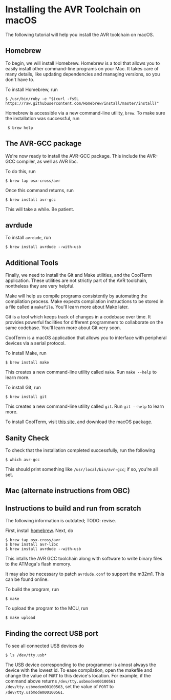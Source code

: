 # Installing the AVR Toolchain on macOS

The following tutorial will help you install the AVR toolchain on macOS.

## Homebrew

To begin, we will install Homebrew. Homebrew is a tool that allows you to easily
install other command-line programs on your Mac. It takes care of many details,
like updating dependencies and managing versions, so you don't have to.

To install Homebrew, run

```
$ /usr/bin/ruby -e "$(curl -fsSL https://raw.githubusercontent.com/Homebrew/install/master/install)"
```

Homebrew is accessible via a new command-line utility, `brew`. To make sure the
installation was successful, run

```
 $ brew help
```

## The AVR-GCC package

We're now ready to install the AVR-GCC package. This include the AVR-GCC compiler,
as well as AVR libc.

To do this, run

```
$ brew tap osx-cross/avr
```

Once this command returns, run

```
$ brew install avr-gcc
```

This will take a while. Be patient.

## avrdude

To install `avrdude`, run

```
$ brew install avrdude --with-usb
```

## Additional Tools

Finally, we need to install the Git and Make utilities, and the CoolTerm
application. These utilities are not strictly part of the AVR toolchain,
nontheless they are very helpful.

Make will help us compile programs consistently by automating the compilation
process. Make expects compilation instructions to be stored in a file called a
`makefile`. You'll learn more about Make later.

Git is a tool which keeps track of changes in a codebase over time. It provides
powerful facilities for different programmers to collaborate on the same
codebase. You'll learn more about Git very soon.

CoolTerm is a macOS application that allows you to interface with peripheral
devices via a serial protocol.

To install Make, run

```
$ brew install make
```

This creates a new command-line utility called `make`. Run `make --help` to
learn more.

To install Git, run

```
$ brew install git
```

This creates a new command-line utility called `git`. Run `git --help` to learn
more.

To install CoolTerm, visit [this site](http://freeware.the-meiers.org/), and
download the macOS package.

## Sanity Check

To check that the installation completed successfully, run the following

```
$ which avr-gcc
```

This should print something like `/usr/local/bin/avr-gcc`; if so, you're all
set.











## Mac (alternate instructions from OBC)

## Instructions to build and run from scratch

The following information is outdated; TODO: revise.

First, install [homebrew](https://brew.sh/). Next, do

```
$ brew tap osx-cross/avr
$ brew install avr-libc
$ brew install avrdude --with-usb
```

This intalls the AVR GCC toolchain along with software to write binary files
to the ATMega's flash memory.

It may also be necessary to patch `avrdude.conf` to support the m32m1. This can
be found online.

To build the program, run

```
$ make
```

To upload the program to the MCU, run

```
$ make upload
```

## Finding the correct USB port

To see all connected USB devices do

```
$ ls /dev/tty.usb*
```

The USB device corresponding to the programmer is almost always the device
with the lowest id. To ease compilation, open the makefile and change the
value of `PORT` to this device's location. For example, if the command
above returns `/dev/tty.usbmodem00100561 /dev/tty.usbmodem00100563`,
set the value of `PORT` to `/dev/tty.usbmodem00100561`.
